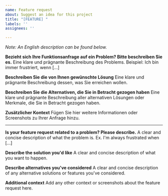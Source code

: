 ```yaml
---
name: Feature request
about: Suggest an idea for this project
title: "[FEATURE] "
labels: ''
assignees: ''

---
```


*Note: An English description can be found below.* 

**Bezieht sich Ihre Funktionsanfrage auf ein Problem? Bitte beschreiben Sie es.**
Eine klare und prägnante Beschreibung des Problems. Beispiel: Ich bin immer frustriert, wenn [...]

**Beschreiben Sie die von Ihnen gewünschte Lösung**
Eine klare und prägnante Beschreibung dessen, was Sie erreichen wollen.

**Beschreiben Sie die Alternativen, die Sie in Betracht gezogen haben**
Eine klare und prägnante Beschreibung aller alternativen Lösungen oder Merkmale, die Sie in Betracht gezogen haben.

**Zusätzlicher Kontext**
Fügen Sie hier weitere Informationen oder Screenshots zu Ihrer Anfrage hinzu.

------------------------------------------------------------------------------------

**Is your feature request related to a problem? Please describe.**
A clear and concise description of what the problem is. Ex. I'm always frustrated when [...]

**Describe the solution you'd like**
A clear and concise description of what you want to happen.

**Describe alternatives you've considered**
A clear and concise description of any alternative solutions or features you've considered.

**Additional context**
Add any other context or screenshots about the feature request here.

